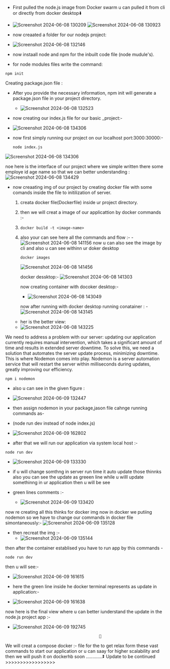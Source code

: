 - First pulled the node.js image from Docker swarm u can pulled it from cli or directly from 
   docker desktop⬇️

-    ![Screenshot 2024-06-08 130209](https://github.com/Rjesh2006/-Containerized_basic_Node.js-Demo-Application/assets/143868643/52a152bd-d402-4306-8403-7253e7b50f99)
     ![Screenshot 2024-06-08 130923](https://github.com/Rjesh2006/-Containerized_basic_Node.js-Demo-Application/assets/143868643/1fc0bf68-ee51-4f0f-aa89-5c5b892db187)

-    now creaated a folder for our nodejs project:
-    ![Screenshot 2024-06-08 132146](https://github.com/Rjesh2006/-Containerized_basic_Node.js-Demo-Application/assets/143868643/020100af-dd5d-43d3-acbb-3f2aa35f508a)

- now instaall node and npm for the inbuilt code file (node mudule's).
- for node modules files write the command:

```
npm init 
```
Creating package.json file :

- After you provide the necessary information, npm init will generate a package.json file in 
    your project directory.
  -  ![Screenshot 2024-06-08 132523](https://github.com/Rjesh2006/-Containerized_basic_Node.js-Demo-Application/assets/143868643/b4594d86-d682-44f2-b530-e4b346afa9a1)
 
- now creating our index.js file for our basic _project:-
- ![Screenshot 2024-06-08 134306](https://github.com/Rjesh2006/-Containerized_basic_Node.js-Demo-Application/assets/143868643/c689b671-0b4b-4a0b-aa50-d6ba9fca6bb3)

- now first  simply running our project on our localhost port:3000:30000:-
  ```
  node index.js

  ```
![Screenshot 2024-06-08 134306](https://github.com/Rjesh2006/-Containerized_basic_Node.js-Demo-Application/assets/143868643/3ddfbb6f-42dd-44db-b110-9338ffa96369)


noe here is the interface of our project where we simple written there some employe id age name so that  we can better understanding :
![Screenshot 2024-06-08 134429](https://github.com/Rjesh2006/-Containerized_basic_Node.js-Demo-Application/assets/143868643/8af6bfcf-f234-46e4-a5ac-b58581e822ed)


- now creaating img of our project by creating docker file with some comands inside the file to 
  initilization of  server.
    1. creata docker file(Dockerfile) inside ur project directory.
    2. then we will creat a image of our applicattion by docker commands :-
    3. ```
       docker build -t <image-name>

       ```
    4. also your can see here all the commands and flow :-
        -![Screenshot 2024-06-08 141156](https://github.com/Rjesh2006/-Containerized_basic_Node.js-Demo-Application/assets/143868643/5b617c1e-d0d3-4a68-838b-50801b3ec7fd)
       now u can also see the image by cli and also u can see withinn ur doker desktop
       ```
       docker images
       ```
       ![Screenshot 2024-06-08 141456](https://github.com/Rjesh2006/-Containerized_basic_Node.js-Demo-Application/assets/143868643/afbd5254-a38e-47be-9400-ce4c93fd0126)


       docker dessktop:-
       ![Screenshot 2024-06-08 141303](https://github.com/Rjesh2006/-Containerized_basic_Node.js-Demo-Application/assets/143868643/877cedbb-0c81-46be-9e5e-cc4477bbf069)


       now creating container with docoker desktop:-
        - ![Screenshot 2024-06-08 143049](https://github.com/Rjesh2006/-Containerized_basic_Node.js-Demo-Application/assets/143868643/b3005fd6-5163-48f9-8b48-8f730ad6cc87)
      
       now after running with docker desktop running conatainer :
      - ![Screenshot 2024-06-08 143145](https://github.com/Rjesh2006/-Containerized_basic_Node.js-Demo-Application/assets/143868643/e6916d6e-ed89-4db9-b929-db3afd0510f8)


     - her is the better view:
     - ![Screenshot 2024-06-08 143225](https://github.com/Rjesh2006/-Containerized_basic_Node.js-Demo-Application/assets/143868643/75e49535-cd8f-41d6-b4e4-0759fce39e5c)
    
We need to address a problem with our server: updating our application currently requires manual intervention, which takes a significant amount of time and results in extended server downtime. To solve this, we need a solution that automates the server update process, minimizing downtime. This is where Nodemon comes into play. Nodemon is a server automation service that will restart the server within milliseconds during updates, greatly improving our efficiency.

```
npm i nodemon
```

  - also u can see in the given figure :
  - ![Screenshot 2024-06-09 132447](https://github.com/Rjesh2006/-Containerized_basic_Node.js-Demo-Application/assets/143868643/c1eab77e-f010-41f7-8f83-b1c8fcabc1e8)

  - then assign nodemon in your package,jason file cahnge running commands as-
  - (node run dev instead of node index.js)
  - ![Screenshot 2024-06-09 162802](https://github.com/Rjesh2006/-Containerized_basic_Node.js-Demo-Application/assets/143868643/4ef46ba2-9f8e-4542-802f-fe29ad9b9eee)


  - after that we will run our application via system local host :-
 ```
node run dev 
 ```
   - ![Screenshot 2024-06-09 133330](https://github.com/Rjesh2006/-Containerized_basic_Node.js-Demo-Application/assets/143868643/5f468e45-4ac5-4bdd-823f-765e0f4aa8c2)

   - if u will change somthng in server run time it auto update those thinnks also you  can see the update as greeen line while u willl update somethinng in ur application then u will be see
   - green lines comments :-

     - ![Screenshot 2024-06-09 133420](https://github.com/Rjesh2006/-Containerized_basic_Node.js-Demo-Application/assets/143868643/7ec7bfc4-c264-4b48-ba2b-86cd4272765d)


now re creating all this thinks for docker img now in docker we putiing nodemon so we have to change our commands in docker file simontaneously:-
![Screenshot 2024-06-09 135128](https://github.com/Rjesh2006/-Containerized_basic_Node.js-Demo-Application/assets/143868643/89e2a538-cb13-4d10-bb11-5a025fc3ec6c)

-  then  recreat the img :-
    - ![Screenshot 2024-06-09 135144](https://github.com/Rjesh2006/-Containerized_basic_Node.js-Demo-Application/assets/143868643/a514970b-f0c6-4f3a-ac8a-a87586c62f21)

then after the container establised you have to run app  by this commands -
```
node run dev 
```
then u will see:-  
  - ![Screenshot 2024-06-09 161615](https://github.com/Rjesh2006/-Containerized_basic_Node.js-Demo-Application/assets/143868643/1a3a4458-203e-4d7c-b391-23c97b59ea5d)

  - here the green line inside he docker terminal represents as update in application:-
   - ![Screenshot 2024-06-09 161638](https://github.com/Rjesh2006/-Containerized_basic_Node.js-Demo-Application/assets/143868643/60b89d8a-9bf2-44ef-ac45-7998e165be00)

now here is the final view where u can better iunderstand the update in the node.js project app :- 
   - ![Screenshot 2024-06-09 192745](https://github.com/Rjesh2006/-Containerized_basic_Node.js-Demo-Application/assets/143868643/2359ff55-3140-4670-ae6d-63d3404310e3)

     
                                               🥇

We will creat a compose docker :- file for the to get relax form these vast commands to start our application or u can saay for higher scalability and then we will push it on dockerhb soon .............⏬
Update to be continued >>>>>>>>>>>>>>>>>






   



       

       

  

